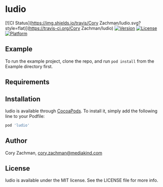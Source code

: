 # ludio

[![CI Status](https://img.shields.io/travis/Cory Zachman/ludio.svg?style=flat)](https://travis-ci.org/Cory Zachman/ludio)
[![Version](https://img.shields.io/cocoapods/v/ludio.svg?style=flat)](https://cocoapods.org/pods/ludio)
[![License](https://img.shields.io/cocoapods/l/ludio.svg?style=flat)](https://cocoapods.org/pods/ludio)
[![Platform](https://img.shields.io/cocoapods/p/ludio.svg?style=flat)](https://cocoapods.org/pods/ludio)

## Example

To run the example project, clone the repo, and run `pod install` from the Example directory first.

## Requirements

## Installation

ludio is available through [CocoaPods](https://cocoapods.org). To install
it, simply add the following line to your Podfile:

```ruby
pod 'ludio'
```

## Author

Cory Zachman, cory.zachman@mediakind.com

## License

ludio is available under the MIT license. See the LICENSE file for more info.
